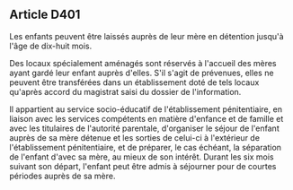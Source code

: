 Article D401
----
Les enfants peuvent être laissés auprès de leur mère en détention jusqu'à l'âge
de dix-huit mois.

Des locaux spécialement aménagés sont réservés à l'accueil des mères ayant gardé
leur enfant auprès d'elles. S'il s'agit de prévenues, elles ne peuvent être
transférées dans un établissement doté de tels locaux qu'après accord du
magistrat saisi du dossier de l'information.

Il appartient au service socio-éducatif de l'établissement pénitentiaire, en
liaison avec les services compétents en matière d'enfance et de famille et avec
les titulaires de l'autorité parentale, d'organiser le séjour de l'enfant auprès
de sa mère détenue et les sorties de celui-ci à l'extérieur de l'établissement
pénitentiaire, et de préparer, le cas échéant, la séparation de l'enfant d'avec
sa mère, au mieux de son intérêt. Durant les six mois suivant son départ,
l'enfant peut être admis à séjourner pour de courtes périodes auprès de sa mère.
